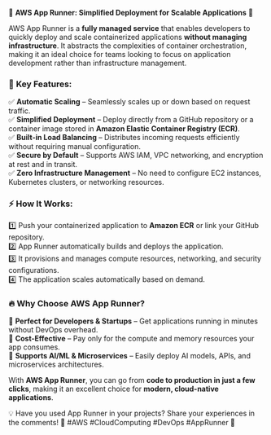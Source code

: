 🚀 **AWS App Runner: Simplified Deployment for Scalable Applications** 🚀  

AWS App Runner is a **fully managed service** that enables developers to quickly deploy and scale containerized applications **without managing infrastructure**. It abstracts the complexities of container orchestration, making it an ideal choice for teams looking to focus on application development rather than infrastructure management.  

### 🔹 **Key Features:**  
✅ **Automatic Scaling** – Seamlessly scales up or down based on request traffic.  
✅ **Simplified Deployment** – Deploy directly from a GitHub repository or a container image stored in **Amazon Elastic Container Registry (ECR)**.  
✅ **Built-in Load Balancing** – Distributes incoming requests efficiently without requiring manual configuration.  
✅ **Secure by Default** – Supports AWS IAM, VPC networking, and encryption at rest and in transit.  
✅ **Zero Infrastructure Management** – No need to configure EC2 instances, Kubernetes clusters, or networking resources.  

### ⚡ **How It Works:**  
1️⃣ Push your containerized application to **Amazon ECR** or link your GitHub repository.  
2️⃣ App Runner automatically builds and deploys the application.  
3️⃣ It provisions and manages compute resources, networking, and security configurations.  
4️⃣ The application scales automatically based on demand.  

### 🔥 **Why Choose AWS App Runner?**  
🔹 **Perfect for Developers & Startups** – Get applications running in minutes without DevOps overhead.  
🔹 **Cost-Effective** – Pay only for the compute and memory resources your app consumes.  
🔹 **Supports AI/ML & Microservices** – Easily deploy AI models, APIs, and microservices architectures.  

With **AWS App Runner**, you can go from **code to production in just a few clicks**, making it an excellent choice for **modern, cloud-native applications**.  

💡 Have you used App Runner in your projects? Share your experiences in the comments! 🚀 #AWS #CloudComputing #DevOps #AppRunner 🚀
